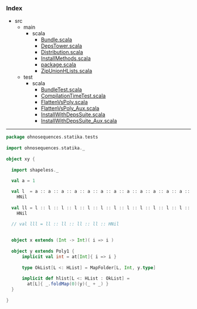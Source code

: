 ### Index

+ src
  + main
    + scala
      + [Bundle.scala](../../main/scala/Bundle.md)
      + [DepsTower.scala](../../main/scala/DepsTower.md)
      + [Distribution.scala](../../main/scala/Distribution.md)
      + [InstallMethods.scala](../../main/scala/InstallMethods.md)
      + [package.scala](../../main/scala/package.md)
      + [ZipUnionHLists.scala](../../main/scala/ZipUnionHLists.md)
  + test
    + scala
      + [BundleTest.scala](BundleTest.md)
      + [CompilationTimeTest.scala](CompilationTimeTest.md)
      + [FlattenVsPoly.scala](FlattenVsPoly.md)
      + [FlattenVsPoly_Aux.scala](FlattenVsPoly_Aux.md)
      + [InstallWithDepsSuite.scala](InstallWithDepsSuite.md)
      + [InstallWithDepsSuite_Aux.scala](InstallWithDepsSuite_Aux.md)

------


```scala
package ohnosequences.statika.tests
 
import ohnosequences.statika._
 
object xy {
 
  import shapeless._
 
  val a = 1

  val l  = a :: a :: a :: a :: a :: a :: a :: a :: a :: a :: a :: a :: a :: a :: a :: a :: 
    HNil
 
  val ll = l :: l :: l :: l :: l :: l :: l :: l :: l :: l :: l :: l :: l :: l :: l :: l :: 
    HNil

  // val lll = ll :: ll :: ll :: ll :: HNil
 
 
  object x extends (Int -> Int)( i => i )
 
  object y extends Poly1 {
      implicit val int = at[Int]{ i => i }
 
      type OkList[L <: HList] = MapFolder[L, Int, y.type]
 
      implicit def hlist[L <: HList : OkList] = 
        at[L]{ _.foldMap(0)(y)(_ + _) }
  }
 
}

```

